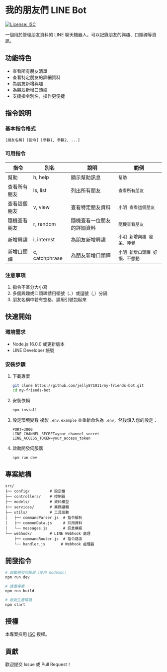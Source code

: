 # 我的朋友們 LINE Bot

[![License: ISC](https://img.shields.io/badge/License-ISC-blue.svg)](https://opensource.org/licenses/ISC)

一個用於管理朋友資料的 LINE 聊天機器人，可以記錄朋友的興趣、口頭禪等資訊。

## 功能特色

- 查看所有朋友清單
- 查看特定朋友的詳細資料
- 為朋友新增興趣
- 為朋友新增口頭禪
- 支援指令別名，操作更便捷

## 指令說明

### 基本指令格式
```
[朋友名稱] [指令] [參數1, 參數2, ...]
```

### 可用指令

| 指令 | 別名 | 說明 | 範例 |
|------|------|------|------|
| 幫助 | h, help | 顯示幫助訊息 | `幫助` |
| 查看所有朋友 | ls, list | 列出所有朋友 | `查看所有朋友` |
| 查看這個朋友 | v, view | 查看特定朋友資料 | `小明 查看這個朋友` |
| 隨機查看朋友 | r, random | 隨機查看一位朋友的詳細資料 | `隨機查看朋友` |
| 新增興趣 | i, interest | 為朋友新增興趣 | `小明 新增興趣 發呆、睡覺` |
| 新增口頭禪 | c, catchphrase | 為朋友新增口頭禪 | `小明 新增口頭禪 好懶、不想動` |

### 注意事項

1. 指令不區分大小寫
2. 多個興趣或口頭禪請用頓號（、）或逗號（,）分隔
3. 朋友名稱中若有空格，請用引號包起來

## 快速開始

### 環境需求

- Node.js 16.0.0 或更新版本
- LINE Developer 帳號

### 安裝步驟

1. 下載專案
    ```bash
    git clone https://github.com/jelly871011/my-friends-bot.git
    cd my-friends-bot
    ```

2. 安裝依賴
    ```bash
    npm install
    ```

3. 設定環境變數
   複製 `.env.example` 並重新命名為 `.env`，然後填入您的設定：
    ```env
    PORT=3000
    LINE_CHANNEL_SECRET=your_channel_secret
    LINE_ACCESS_TOKEN=your_access_token
    ```

4. 啟動開發伺服器
    ```bash
    npm run dev
    ```

## 專案結構

```
src/
├── config/         # 設定檔
├── controllers/    # 控制器
├── models/         # 資料模型
├── services/       # 業務邏輯
├── utils/          # 工具函數
│   ├── commandParser.js  # 指令解析
│   ├── commonData.js     # 共用資料
│   └── messages.js       # 訊息模板
└── webhook/        # LINE Webhook 處理
    ├── commandRouter.js  # 指令路由
    └── handler.js       # Webhook 處理器
```

## 開發指令

```bash
# 啟動開發伺服器（使用 nodemon）
npm run dev

# 建置專案
npm run build

# 啟動生產環境
npm start
```

## 授權

本專案採用 [ISC](LICENSE) 授權。

## 貢獻

歡迎提交 Issue 或 Pull Request！
